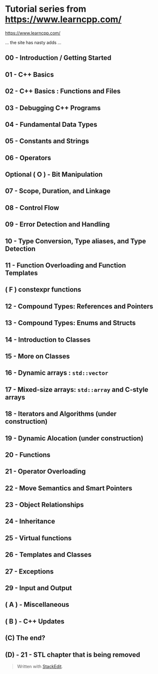 # Tutorial series from https://www.learncpp.com/
https://www.learncpp.com/

... the site has nasty adds ...


## 00 - Introduction / Getting Started

## 01 - C++ Basics

## 02 - C++ Basics : Functions and Files

## 03 - Debugging C++ Programs

## 04 - Fundamental Data Types

## 05 - Constants and Strings

## 06 - Operators

## Optional ( O ) - Bit Manipulation

## 07 - Scope, Duration, and Linkage

## 08 - Control Flow

## 09 - Error Detection and Handling

## 10 - Type Conversion, Type aliases, and Type Detection

## 11 - Function Overloading and Function Templates

## ( F ) constexpr functions

## 12 - Compound Types: References and Pointers

## 13 - Compound Types: Enums and Structs

## 14 - Introduction to Classes

## 15 - More on Classes

## 16 - Dynamic arrays : `std::vector`

## 17 - Mixed-size arrays: `std::array` and C-style arrays

## 18 - Iterators and Algorithms (under construction)

## 19 - Dynamic Alocation (under construction)

## 20 - Functions

## 21 - Operator Overloading

## 22 - Move Semantics and Smart Pointers

## 23 - Object Relationships

## 24 - Inheritance

## 25 - Virtual functions

## 26 - Templates and Classes

## 27 - Exceptions

## 29 - Input and Output

## ( A ) - Miscellaneous

## ( B ) - C++ Updates

## (C) The end?

## (D)  - 21 - STL chapter that is being removed



> Written with [StackEdit](https://stackedit.io/).
<!--stackedit_data:
eyJoaXN0b3J5IjpbLTIwMzM3NjQzNzgsMTk2NzI5MDA1MV19
-->